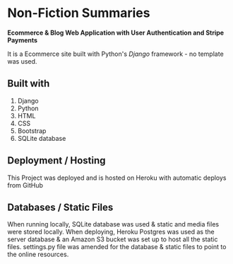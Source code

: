 # Non-Fiction Summaries

**Ecommerce & Blog Web Application with User Authentication and Stripe Payments**

It is a Ecommerce site built with Python's _Django_ framework - no template was used.

## Built with

1. Django
2. Python
3. HTML
4. CSS
5. Bootstrap
6. SQLite database

## Deployment / Hosting

This Project was deployed and is hosted on Heroku with automatic deploys from GitHub

## Databases / Static Files

When running locally, SQLite database was used & static and media files were stored locally.
When deploying, Heroku Postgres was used as the server database & an Amazon S3 bucket was set
up to host all the static files. settings.py file was amended for the database & static files
to point to the online resources.

